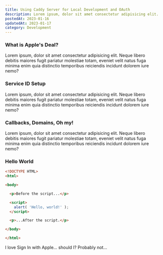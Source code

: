 ```yaml
---
title: Using Caddy Server for Local Development and OAuth
description: Lorem ipsum, dolor sit amet consectetur adipisicing elit. Neque libero debitis maiores fugit pariatur molestiae totam, eveniet velit natus fuga minima enim quia distinctio temporibus reiciendis incidunt dolorem iure nemo?
postedAt: 2023-01-16
updatedAt: 2023-01-17
category: Development
---
```


### What is Apple's Deal?

Lorem ipsum, dolor sit amet consectetur adipisicing elit. Neque libero debitis maiores fugit pariatur molestiae totam, eveniet velit natus fuga minima enim quia distinctio temporibus reiciendis incidunt dolorem iure nemo?

### Service ID Setup

Lorem ipsum, dolor sit amet consectetur adipisicing elit. Neque libero debitis maiores fugit pariatur molestiae totam, eveniet velit natus fuga minima enim quia distinctio temporibus reiciendis incidunt dolorem iure nemo?

### Callbacks, Domains, Oh my!

Lorem ipsum, dolor sit amet consectetur adipisicing elit. Neque libero debitis maiores fugit pariatur molestiae totam, eveniet velit natus fuga minima enim quia distinctio temporibus reiciendis incidunt dolorem iure nemo?

### Hello World

```html
<!DOCTYPE HTML>
<html>

<body>

  <p>Before the script...</p>

  <script>
    alert( 'Hello, world!' );
  </script>

  <p>...After the script.</p>

</body>

</html>
```

I love Sign In with Apple... should I? Probably not...